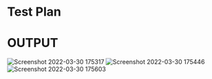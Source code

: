 # Test Plan

# OUTPUT
![Screenshot 2022-03-30 175317](https://user-images.githubusercontent.com/101981165/160835608-dfb4249b-be54-4f50-b5a0-6574c79ab108.png)
![Screenshot 2022-03-30 175446](https://user-images.githubusercontent.com/101981165/160835701-7108ed68-2b84-4332-84d8-28d1eeef16c9.png)
![Screenshot 2022-03-30 175603](https://user-images.githubusercontent.com/101981165/160835713-5856fcd8-b35c-4584-979c-817c3e609d15.png)
